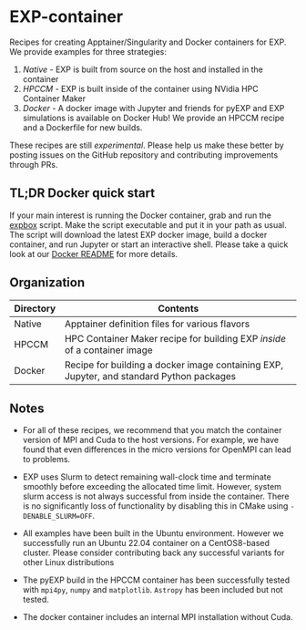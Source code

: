 # EXP-container

Recipes for creating Apptainer/Singularity and Docker containers for
EXP.  We provide examples for three strategies:
1. *Native* - EXP is built from source on the host and installed in
   the container
2. *HPCCM* - EXP is built inside of the container using NVidia HPC
   Container Maker
3. *Docker* - A docker image with Jupyter and friends for pyEXP and
   EXP simulations is available on Docker Hub!  We provide an HPCCM
   recipe and a Dockerfile for new builds.

These recipes are still _experimental_.  Please help us make these
better by posting issues on the GitHub repository and contributing
improvements through PRs.

## TL;DR Docker quick start

If your main interest is running the Docker container, grab and run
the [expbox](/Docker/expbox) script. Make the script executable and
put it in your path as usual.  The script will download the latest EXP
docker image, build a docker container, and run Jupyter or start an
interactive shell.  Please take a quick look at our [Docker
README](/Docker/README.md) for more details.

## Organization

| Directory    | Contents |
| ---          | ---      |
| Native       | Apptainer definition files for various flavors |
| HPCCM        | HPC Container Maker recipe for building EXP *inside* of a container image |
| Docker       | Recipe for building a docker image containing EXP, Jupyter, and standard Python packages |

## Notes

- For all of these recipes, we recommend that you match the container
  version of MPI and Cuda to the host versions.  For example, we have
  found that even differences in the micro versions for OpenMPI can
  lead to problems.

- EXP uses Slurm to detect remaining wall-clock time and terminate
  smoothly before exceeding the allocated time limit.  However, system
  slurm access is not always successful from inside the container.
  There is no significantly loss of functionality by disabling this in
  CMake using `-DENABLE_SLURM=OFF`.

- All examples have been built in the Ubuntu environment.  However we
  successfully run an Ubuntu 22.04 container on a CentOS8-based
  cluster.  Please consider contributing back any successful variants
  for other Linux distributions

- The pyEXP build in the HPCCM container has been successfully tested
  with `mpi4py`, `numpy` and `matplotlib`.  `Astropy` has been
  included but not tested.
  
- The docker container includes an internal MPI installation without
  Cuda.
